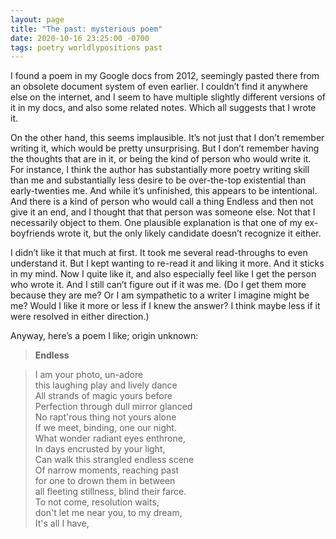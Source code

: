 ```yaml
---
layout: page
title: "The past: mysterious poem"
date: 2020-10-16 23:25:00 -0700
tags: poetry worldlypositions past
---
```

I found a poem in my Google docs from 2012, seemingly pasted there from an obsolete document system of even earlier. I couldn’t find it anywhere else on the internet, and I seem to have multiple slightly different versions of it in my docs, and also some related notes. Which all suggests that I wrote it.

On the other hand, this seems implausible. It’s not just that I don’t remember writing it, which would be pretty unsurprising. But I don’t remember having the thoughts that are in it, or being the kind of person who would write it. For instance, I think the author has substantially more poetry writing skill than me and substantially less desire to be over-the-top existential than early-twenties me. And while it’s unfinished, this appears to be intentional. And there is a kind of person who would call a thing Endless and then not give it an end, and I thought that that person was someone else. Not that I necessarily object to them. One plausible explanation is that one of my ex-boyfriends wrote it, but the only likely candidate doesn’t recognize it either.

I didn’t like it that much at first. It took me several read-throughs to even understand it. But I kept wanting to re-read it and liking it more. And it sticks in my mind. Now I quite like it, and also especially feel like I get the person who wrote it. And I still can’t figure out if it was me. (Do I get them more because they are me? Or I am sympathetic to a writer I imagine might be me? Would I like it more or less if I knew the answer? I think maybe less if it were resolved in either direction.)

Anyway, here’s a poem I like; origin unknown:

>**Endless**

>I am your photo, un-adore  
this laughing play and lively dance  
All strands of magic yours before  
Perfection through dull mirror glanced  
No rapt'rous thing not yours alone  
If we meet, binding, one our night.  
What wonder radiant eyes enthrone,  
In days encrusted by your light,  
Can walk this strangled endless scene  
Of narrow moments, reaching past  
for one to drown them in between  
all fleeting stillness, blind their farce.  
To not come, resolution waits,  
don't let me near you, to my dream,  
It's all I have,
